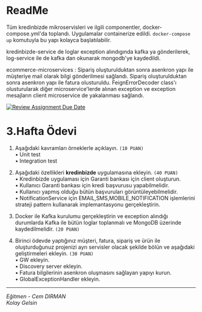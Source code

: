 # ReadMe
Tüm kredinbizde mikroservisleri ve ilgili componentler, docker-compose.yml'da toplandı. Uygulamalar containerize edildi. 
`docker-compose up` komutuyla bu yapı kolayca başlatılabilir.

kredinbizde-service de loglar exception alındıgında kafka ya gönderilerek, log-service ile de kafka dan okunarak mongodb'ye kaydedildi.

ecommerce-microservices : Sipariş oluşturulduktan sonra asenkron yapı ile müşteriye mail olarak bilgi gönderilmesi sağlandı.
Sipariş oluşturulduktan sonra asenkron yapı ile fatura olusturuldu.
FeignErrorDecoder class'ı olusturularak diğer microservice'lerde alınan exception ve exception mesajların client microservice de yakalanması sağlandı.

[![Review Assignment Due Date](https://classroom.github.com/assets/deadline-readme-button-24ddc0f5d75046c5622901739e7c5dd533143b0c8e959d652212380cedb1ea36.svg)](https://classroom.github.com/a/b5ww4GXt)
# 3.Hafta Ödevi

1. Aşağıdaki kavramları örneklerle açıklayın. `(10 PUAN)`  
• Unit test  
• Integration test

2. Aşağıdaki özellikleri **kredinbizde** uygulamasına ekleyin. `(40 PUAN)`  
• Kredinbizde uygulaması için Garanti bankası için client oluşturun.  
• Kullanıcı Garanti bankası için kredi başvurusu yapabilmelidir.  
• Kullanıcı yapmış olduğu bütün başvuruları görüntüleyebilmelidir.  
• NotificationService için EMAIL,SMS,MOBILE_NOTIFICATION işlemlerini strateji pattern kullanarak implemantasyonu gerçekleştirin.  

3. Docker ile Kafka kurulumu gerçekleştirin ve exception alındığı durumlarda Kafka ile bütün loglar toplanmalı ve MongoDB üzerinde kaydedilmelidir. `(20 PUAN)`

4. Birinci ödevde yaptığınız müşteri, fatura, sipariş ve ürün ile oluşturduğunuz projenizi ayrı servisler olacak şekilde bölün ve aşağıdaki geliştirmeleri ekleyin. `(30 PUAN)`  
• GW ekleyin.  
• Discovery server ekleyin.  
• Fatura bilgilerinin asenkron oluşmasını sağlayan yapıyı kurun.  
• GlobalExceptionHandler ekleyin.  

---
*Eğitmen - Cem DIRMAN*  
*Kolay Gelsin*
